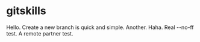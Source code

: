 # gitskills
Hello.
Create a new branch is quick and simple.
Another.
Haha.
Real --no-ff test.
A remote partner test.